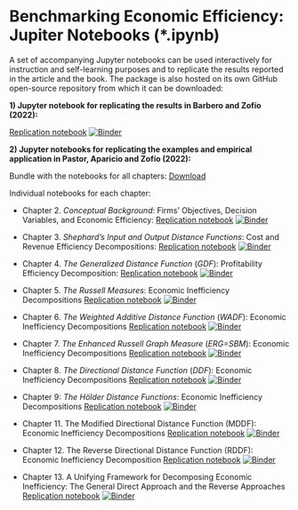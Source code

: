 # Benchmarking Economic Efficiency: Jupiter Notebooks (*.ipynb)

A set of accompanying Jupyter notebooks can be used interactively for instruction and self-learning purposes and to replicate the results reported in the article and the book. The package is also hosted on its own GitHub open-source repository from which it can be downloaded:

**1) Jupyter notebook for replicating the results in Barbero and Zofío (2022):**

[Replication notebook](https://github.com/joselzofio/Benchmarking_Economic_Efficiency_Julia_Notebooks/blob/main/Article/Replication.ipynb) [![Binder](https://mybinder.org/badge_logo.svg)](https://mybinder.org/v2/gh/joselzofio/Benchmarking_Economic_Efficiency_Julia_Notebooks/main?labpath=Article%2FReplication.ipynb)

**2) Jupyter notebooks for replicating the examples and empirical application in Pastor, Aparicio and Zofío (2022):**

Bundle with the notebooks for all chapters: [Download](https://github.com/joselzofio/Benchmarking_Economic_Efficiency_Julia_Notebooks/archive/refs/heads/main.zip)

Individual notebooks for each chapter:

- Chapter 2. <em>Conceptual Background</em>: Firms’ Objectives, Decision Variables, and Economic Efficiency:
[Replication notebook](https://github.com/joselzofio/Benchmarking_Economic_Efficiency_Julia_Notebooks/blob/main/Book/Chapter_02_Conceptual_Background.ipynb) [![Binder](https://mybinder.org/badge_logo.svg)](https://mybinder.org/v2/gh/joselzofio/Benchmarking_Economic_Efficiency_Julia_Notebooks/main?labpath=Book%2FChapter_02_Conceptual_Background.ipynb)

- Chapter 3. <em>Shephard’s Input and Output Distance Functions</em>: Cost and Revenue Efficiency Decompositions:
[Replication notebook](https://github.com/joselzofio/Benchmarking_Economic_Efficiency_Julia_Notebooks/blob/main/Book/Chapter_03_Cost_and_Revenue.ipynb) [![Binder](https://mybinder.org/badge_logo.svg)](https://mybinder.org/v2/gh/joselzofio/Benchmarking_Economic_Efficiency_Julia_Notebooks/main?labpath=Book%2FChapter_03_Cost_and_Revenue.ipynb)

- Chapter 4. <em>The Generalized Distance Function </em>(<em>GDF</em>): Profitability Efficiency Decomposition:
[Replication notebook](https://github.com/joselzofio/Benchmarking_Economic_Efficiency_Julia_Notebooks/blob/main/Book/Chapter_04_Profitability_Generalized_DF.ipynb) [![Binder](https://mybinder.org/badge_logo.svg)](https://mybinder.org/v2/gh/joselzofio/Benchmarking_Economic_Efficiency_Julia_Notebooks/main?labpath=Book%2FChapter_04_Profitability_Generalized_DF.ipynb)

- Chapter 5.  <em>The Russell Measures</em>: Economic Inefficiency Decompositions
[Replication notebook](https://github.com/joselzofio/Benchmarking_Economic_Efficiency_Julia_Notebooks/blob/main/Book/Chapter_05_Russell.ipynb) [![Binder](https://mybinder.org/badge_logo.svg)](https://mybinder.org/v2/gh/joselzofio/Benchmarking_Economic_Efficiency_Julia_Notebooks/main?labpath=Book%2FChapter_05_Russell.ipynb)

- Chapter 6. <em>The Weighted Additive Distance Function </em>(<em>WADF</em>): Economic Inefficiency Decompositions
[Replication notebook](https://github.com/joselzofio/Benchmarking_Economic_Efficiency_Julia_Notebooks/blob/main/Book/Chapter_06_WADF.ipynb) [![Binder](https://mybinder.org/badge_logo.svg)](https://mybinder.org/v2/gh/joselzofio/Benchmarking_Economic_Efficiency_Julia_Notebooks/main?labpath=Book%2FChapter_06_WADF.ipynb)

- Chapter 7. <em>The Enhanced Russell Graph Measure </em>(<em>ERG=SBM</em>): Economic Inefficiency Decompositions
[Replication notebook](https://github.com/joselzofio/Benchmarking_Economic_Efficiency_Julia_Notebooks/blob/main/Book/Chapter_07_Enhanced_Russell_Graph.ipynb) [![Binder](https://mybinder.org/badge_logo.svg)](https://mybinder.org/v2/gh/joselzofio/Benchmarking_Economic_Efficiency_Julia_Notebooks/main?labpath=Book%2FChapter_07_Enhanced_Russell_Graph.ipynb)

- Chapter 8. <em>The Directional Distance Function </em>(<em>DDF</em>): Economic Inefficiency Decompositions
[Replication notebook](https://github.com/joselzofio/Benchmarking_Economic_Efficiency_Julia_Notebooks/blob/main/Book/Chapter_08_DDF.ipynb) [![Binder](https://mybinder.org/badge_logo.svg)](https://mybinder.org/v2/gh/joselzofio/Benchmarking_Economic_Efficiency_Julia_Notebooks/main?labpath=Book%2FChapter_08_DDF.ipynb)

- Chapter 9: <em>The Hölder Distance Functions</em>: Economic Inefficiency Decompositions
[Replication notebook](https://github.com/joselzofio/Benchmarking_Economic_Efficiency_Julia_Notebooks/blob/main/Book/Chapter_09_Holder.ipynb) [![Binder](https://mybinder.org/badge_logo.svg)](https://mybinder.org/v2/gh/joselzofio/Benchmarking_Economic_Efficiency_Julia_Notebooks/main?labpath=Book%2FChapter_09_Holder.ipynb)

- Chapter 11. The Modified Directional Distance Function (MDDF): Economic Inefficiency Decompositions
[Replication notebook](https://github.com/joselzofio/Benchmarking_Economic_Efficiency_Julia_Notebooks/blob/main/Book/Chapter_11_Modified_DDF.ipynb) [![Binder](https://mybinder.org/badge_logo.svg)](https://mybinder.org/v2/gh/joselzofio/Benchmarking_Economic_Efficiency_Julia_Notebooks/main?labpath=Book%2FChapter_11_Modified_DDF.ipynb)

- Chapter 12. The Reverse Directional Distance Function (RDDF): Economic Inefficiency Decomposition
[Replication notebook](https://github.com/joselzofio/Benchmarking_Economic_Efficiency_Julia_Notebooks/blob/main/Book/Chapter_12_Reverse_DDF.ipynb) [![Binder](https://mybinder.org/badge_logo.svg)](https://mybinder.org/v2/gh/joselzofio/Benchmarking_Economic_Efficiency_Julia_Notebooks/main?labpath=Book%2FChapter_12_Reverse_DDF.ipynb)

- Chapter 13. A Unifying Framework for Decomposing Economic Inefficiency: The General Direct Approach and the Reverse Approaches
[Replication notebook](https://github.com/joselzofio/Benchmarking_Economic_Efficiency_Julia_Notebooks/blob/main/Book/Chapter_13_General_Direct_Approach.ipynb) [![Binder](https://mybinder.org/badge_logo.svg)](https://mybinder.org/v2/gh/joselzofio/Benchmarking_Economic_Efficiency_Julia_Notebooks/main?labpath=Book%2FChapter_13_General_Direct_Approach.ipynb)

